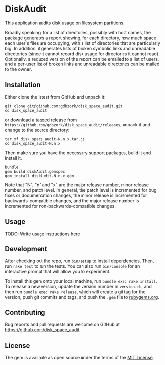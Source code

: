 # DiskAudit

This application audits disk usage on filesystem partitions.

Broadly speaking, for a list of directories, possibly with host names, the package generates a report showing, for each directory, how much space each user's files are occupying, with a list of directories that are particularly big.  In addition, it generates lists of broken symbolic links and unreadable directories (since it cannot record disk usage for directories it cannot read).  Optionally, a reduced version of the report can be emailed to a list of users, and a per-user list of broken links and unreadable directories can be mailed to the owner.

## Installation

Either clone the latest from GitHub and unpack it:

```
git clone git@github.com:gdbzork/disk_space_audit.git
cd disk_space_audit
```

or download a tagged release from `https://github.com/gdbzork/disk_space_audit/releases`, unpack it and change to the source directory:

```
tar xf disk_space_audit-N.n.x.tar.gz
cd disk_space_audit-N.n.x
```

Then make sure you have the necessary support packages, build it and install it.

```
bundle
gem build diskAudit.gemspec
gem install diskAudit-N.n.x.gem
```

Note that "N", "n" and "x" are the major release number, minor release number, and patch level.  In general, the patch level is incremented for bug fixes or documentation changes, the minor release is incremented for backwards-compatible changes, and the major release number is incremented for non-backwards-compatible changes.

## Usage

TODO: Write usage instructions here

## Development

After checking out the repo, run `bin/setup` to install dependencies. Then, run `rake test` to run the tests. You can also run `bin/console` for an interactive prompt that will allow you to experiment.

To install this gem onto your local machine, run `bundle exec rake install`. To release a new version, update the version number in `version.rb`, and then run `bundle exec rake release`, which will create a git tag for the version, push git commits and tags, and push the `.gem` file to [rubygems.org](https://rubygems.org).

## Contributing

Bug reports and pull requests are welcome on GitHub at https://github.com/disk_space_audit.


## License

The gem is available as open source under the terms of the [MIT License](http://opensource.org/licenses/MIT).
